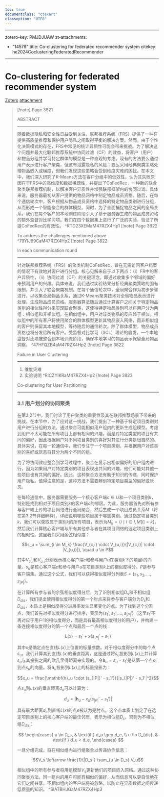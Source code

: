 ```yaml
---
toc: true
documentclass: "ctexart"
classoption: "UTF8"
---
```

---
zotero-key: PMJDJUAW
zt-attachments:

- "14576"
title: Co-clustering for federated recommender system
citekey: he2024CoclusteringFederatedRecommender

---

# Co-clustering for federated recommender system

[Zotero](zotero://select/library/items/PMJDJUAW) [attachment](<file:///Volumes/Mac_Ext/Zotero/storage/M47RZX4H/He%20et%20al.%20-%202024%20-%20Co-clustering%20for%20federated%20recommender%20system.pdf>)
> [!note] Page 3821
>
> ABSTRACT
>
> ---
> 随着数据隐私和安全性日益受到关注，联邦推荐系统（FRS）提供了一种在提供高质量推荐和保护用户隐私之间取得平衡的解决方案。然而，由于个性化决策模式的存在，FRS中常见的统计异质性可能会带来挑战。为了解决这个问题并最大化联邦推荐系统中协同过滤（CF）的效益，将客户（用户）和物品分组并学习特定群体的模型是一种直观的考虑。现有的方法要么通过用户表示进行客户聚类，但这有泄露隐私的风险；要么采用经典聚类策略处理物品嵌入或梯度，但我们发现这些策略会受到维度灾难的困扰。在本文中，我们深入研究了K-Means方法在客户分组中的低效性，认为其失败原因在于FRS中的高维度和数据稀疏性，并提出了CoFedRec，一种新的联合聚类联邦推荐机制，以解决客户异质性并增强联邦框架内的协同过滤。具体来说，服务器最初从客户提供的物品网络中制定物品成员资格。随后，在每个通信轮次中，客户根据从物品成员资格中选择的特定物品类别进行分组，从而形成一个智能聚合的群体模型。同时，为了全面捕捉物品之间的全局关系，我们在每个客户的本地训练阶段引入了基于服务器生成的物品成员资格的额外监督对比学习项。我们在四个数据集上进行了广泛的实验，验证了所提CoFedRec的有效性。
> ^KTD23XEMaM47RZX4Hp1
> [!note] Page 3822
>
> To address the challenges mentioned above
> ^79YIJ89CaM47RZX4Hp2
> [!note] Page 3822
>
> In each communication round
>
> ---
> 针对联邦推荐系统（FRS）的聚类机制CoFedRec，旨在无需访问客户档案的情况下有效地对客户进行分组。核心见解来自于以下两点：（i）FR中的客户异质性，（ii）协同过滤（CF）的关键理念，即通过收集多个邻域的偏好来预测用户的兴趣。具体来说，我们通过实验结果分析经典聚类策略的固有限制，并引入了联合聚类机制。在每个通信轮次中，全局聚合作为初步步骤进行，以收集全局物品关系，通过K-Means聚类技术对全局物品表示进行处理，生成物品成员资格。服务器算法随后通过计算客户之间关于特定物品类别的相似性得分来实现联合聚类，这使得特定物品类别可以将用户分为两组：相似组和非相似组。在相似组中，用户对该类物品的反应趋于相似。相似组中的所有客户将使用聚合的群体模型更新其物品嵌入网络，而非相似组的客户则保留其本地模型，等待随后的通信轮次。除了群体模型，物品成员资格也将分发给所有客户。受监督对比学习（SCL）理论的启发，一个本地监督对比项被整合到本地训练阶段，确保本地学习的物品表示保留全局物品洞察。
> ^47HFQZB4aM47RZX4Hp2
> [!note] Page 3822
>
> Failure in User Clustering
>
> ---
>
> 1. 维度灾难
> 2. 实验说明
> ^RICZYIKRaM47RZX4Hp2
> [!note] Page 3823
>
> Co-clustering for User Partitioning
>
> ---
>
> ### 3.1 用户划分的协同聚类
>
> 在第2.2节中，我们讨论了用户聚类的重要性及其在联邦推荐场景下带来的挑战。在本节中，为了应对这一挑战，我们提出了一种基于特定项目类别对用户进行分组的方法，通过聚合可能相似用户组内的更新生成组模型。考虑到用户不太可能在所有项目上都有相同的兴趣，而是对特定类型的项目有共同的偏好，因此根据用户对不同项目类别的喜好对其进行分类是很自然的。具体来说，在每一轮通信中，我们专注于一个项目类别，并根据用户对该类别的喜好或厌恶将其分为两个不同的组。
>
> 为了将协同效应整合到学习过程中，聚合在显示出相似偏好的用户组内进行，因为如果用户对特定类别的项目表现出共同的兴趣，他们可能对其他一些项目也有共同的偏好。因此，这种聚合方法有助于知识的传递，同时保护用户隐私。值得注意的是，这种方法不需要辨别特定项目类型的偏好或厌恶。
>
> 在每轮通信中，服务器需要服务一个核心客户端$c \in U$和一个项目类别$k$，特别是找到相对于项目类别$k$的客户端$c$的邻居。为此，服务器首先对所有参与客户端上传的项目网络进行全局聚合，然后生成一个项目成员关系$M$（将在第3.2节详细解释），详细说明哪些项目属于哪些类别。通过指定项目类别$k$，我们可以获取属于类别$k$的所有项目，表示为$M_k = \{i \mid i \in I, M[i] = k \}$。然后我们计算核心客户端与所有其他参与者在其项目网络的选定项目类别上的相似性。这里我们采用余弦相似度：
>
>$$s_u = \sum_{i \in M_k} \frac{V_{c,i} \cdot V_{u,i}}{|V_{c,i}| \cdot |V_{u,i}|}, \quad u \in P$$
>
> 其中$V_{c,i}$和$V_{u,i}$分别表示核心客户端$c$和参与用户$u$在类别$k$下的项目$i$的向量。$s_u$是核心客户端$c$和参与用户$u$在项目类别$k$上的相似度得分。$P$是参与客户端集。通过这个公式，我们可以获得相似度得分列表$S = \{s_1, s_2, \ldots, s_{|P|} \}$。
>
> 在计算所有参与者的余弦相似度得分后，为了识别相似组$D_s$和不相似组$D_{dis}$，我们提出使用相似度得分的第一个肘点来将参与客户端分为$D_s$和$D_{dis}$，本质上是相似度得分进展率发生显著变化的点。为了找到这个分割点，我们首先对相似度得分进行排序，表示为$\{s_1', s_2', \ldots, s_{|P|}'\}$（这里$s_1'$不再对应于用户1的相似度得分，而是具有最高相似度得分的用户），并构建一条连接相似度得分的第一个点和最后一个点的线：
>
>$$L(x) = s_1' + x (s_{|P|}' - s_1')$$
>
> 其中$x$是确定点在直线$L(x)$上位置的标量参数。对于相似度得分中的每个点$s_u$，我们计算其到直线$L(x)$的垂直距离，这是通过将$s_u$投影到$L(x)$上并计算$s_u$与其投影之间的欧几里得距离来实现的。令$\mathbf{h}_u = s_u - s_1'$是从第一个点$s_1'$到点$s_u$的向量。将$\mathbf{h}_u$投影到$L(x)$上的标量投影为：
>
>$$x_u = \frac{\mathbf{h}_u \cdot (s_{|P|}' - s_1')}{|s_{|P|}' - s_1'|^2}$$
>
> 点$s_u$到$L(x)$的垂直距离$d_u$可以计算为：
>
>$$d_u = |\mathbf{h}_u - x_u (s_{|P|}' - s_1')|$$
>
> 具有最大距离$d_e$到直线$L(x)$的点$e$被认为是肘点。这个点本质上划定了在选定项目类别上的核心客户端的最佳邻居，表示为相似组$D_s$，否则为不相似组$D_{dis}$：
>
>$$
> \begin{cases}
> u \in D_s, & \text{if } d_u \geq d_e, \\
> u \in D_{dis}, & \text{if } d_u < d_e,
> \end{cases}
>$$
>
> 一旦分组完成，将在相似组内进行组聚合以传递协作信息：
>
>$$V_s \leftarrow \frac{1}{|D_s|} \sum_{u \in D_s} V_u$$
>
> 相似组中的所有参与者将用组模型$V_s$更新他们的项目嵌入网络。通过这种协同聚类方法，同一组内的用户可能有相似的偏好，从而信息可以更自信地在它们之间共享。不相似组内的客户端将被忽略，以防止在异质数据之间传递低质量的知识。
> ^SIATBHJGaM47RZX4Hp3
